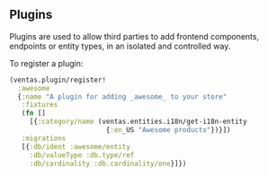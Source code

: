## Plugins

Plugins are used to allow third parties to add frontend components, endpoints or entity types, in an isolated and controlled way.

To register a plugin:

```clojure
(ventas.plugin/register!
  :awesome
  {:name "A plugin for adding _awesome_ to your store"
   :fixtures
   (fn []
     [{:category/name (ventas.entities.i18n/get-i18n-entity
                        {:en_US "Awesome products"})}])
   :migrations
   [{:db/ident :awesome/entity
     :db/valueType :db.type/ref
     :db/cardinality :db.cardinality/one}]})
```

